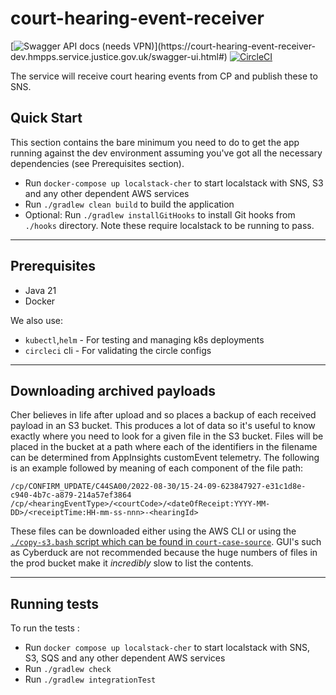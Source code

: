 # court-hearing-event-receiver
[![Swagger API docs (needs VPN)](https://img.shields.io/badge/API_docs_(needs_VPN)-view-85EA2D.svg?logo=swagger)](https://court-hearing-event-receiver-dev.hmpps.service.justice.gov.uk/swagger-ui.html#)
[![CircleCI](https://circleci.com/gh/ministryofjustice/court-hearing-event-receiver.svg?style=svg)](https://circleci.com/gh/ministryofjustice/court-hearing-event-receiver)

The service will receive court hearing events from CP and publish these to SNS.

## Quick Start
This section contains the bare minimum you need to do to get the app running against the dev environment assuming you've got all the necessary dependencies (see Prerequisites section).
- Run `docker-compose up localstack-cher` to start  localstack with SNS, S3 and any other dependent AWS services
- Run `./gradlew clean build` to build the application
- Optional: Run `./gradlew installGitHooks` to install Git hooks from `./hooks` directory. Note these require localstack to be running to pass.

---

## Prerequisites
- Java 21
- Docker

We also use:
- `kubectl`,`helm` - For testing and managing k8s deployments
- `circleci` cli - For validating the circle configs

---

## Downloading archived payloads

Cher believes in life after upload and so places a backup of each received payload in an S3 bucket. This produces a lot of data so it's useful to know exactly where you need to look for a given file in the S3 bucket. Files will be placed in the bucket at a path where each of the identifiers in the filename can be determined from AppInsights customEvent telemetry. The following is an example followed by meaning of each component of the file path:

```
/cp/CONFIRM_UPDATE/C44SA00/2022-08-30/15-24-09-623847927-e31c1d8e-c940-4b7c-a879-214a57ef3864
/cp/<hearingEventType>/<courtCode>/<dateOfReceipt:YYYY-MM-DD>/<receiptTime:HH-mm-ss-nnn>-<hearingId>
```

These files can be downloaded either using the AWS CLI or using the [`./copy-s3.bash` script which can be found in `court-case-source`](https://github.com/ministryofjustice/court-case-source/blob/main/copy-s3.bash). GUI's such as Cyberduck are not recommended because the huge numbers of files in the prod bucket make it *incredibly* slow to list the contents.

---

## Running tests

To run the  tests :
- Run `docker compose up localstack-cher` to start  localstack with SNS, S3, SQS and any other dependent AWS services
- Run `./gradlew check`
- Run `./gradlew integrationTest` 


